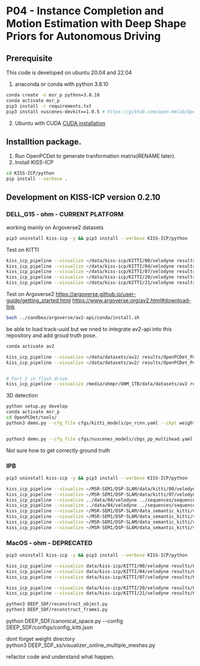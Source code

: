 # P04 - Instance Completion and Motion Estimation with Deep Shape Priors for Autonomous Driving


## Prerequisite

This code is developed on ubuntu 20.04 and 22.04

1. anaconda or conda with python 3.8.10

```bash
conda create -n msr_p python=3.8.10
conda activate msr_p
pip3 install -r requirements.txt
pip3 install nuscenes-devkit==1.0.5 # https://github.com/open-mmlab/OpenPCDet/blob/master/docs/GETTING_STARTED.md

```

2. Ubuntu with CUDA
[CUDA installation](www.google.com)

## Installtion package.
1. Run OpenPCDet to generate tranformation matrix(RENAME later).
2. Install KISS-ICP

```sh
cd KISS-ICP/python
pip install --verbose .
```

## Development on KISS-ICP version 0.2.10

### DELL_G15 - ohm - CURRENT PLATFORM

working mainly on Argoverse2 datasets

```sh
pip3 uninstall kiss-icp -y && pip3 install --verbose KISS-ICP/python
```


Test on KITTI
```sh
kiss_icp_pipeline --visualize ~/data/kiss-icp/KITTI/00/velodyne results/OpenPCDet_PointRCNN/KITTI/00_01.npy
kiss_icp_pipeline --visualize ~/data/kiss-icp/KITTI/04/velodyne results/OpenPCDet_PointRCNN/KITTI/04_01.npy
kiss_icp_pipeline --visualize ~/data/kiss-icp/KITTI/07/velodyne results/OpenPCDet_PointRCNN/KITTI/07_01.npy
kiss_icp_pipeline --visualize ~/data/kiss-icp/KITTI/20/velodyne results/OpenPCDet_PointRCNN/KITTI/20_01.npy # highway
kiss_icp_pipeline --visualize ~/data/kiss-icp/KITTI/21/velodyne results/OpenPCDet_PointRCNN/KITTI/21_01.npy # highway
```

Test on Argoverse2
<https://argoverse.github.io/user-guide/getting_started.html>
<https://www.argoverse.org/av2.html#download-link>

```bash
bash ../sandbox/argoverse/av2-api/conda/install.sh
```

be able to load track-uuid but we nned to integrate av2-api into this repository
and add groud truth pose.

```sh
conda activate av2

kiss_icp_pipeline --visualize ~/data/datasets/av2/ results/OpenPCDet_PointRCNN/KITTI/21_01.npy --dataloader argoverse2 --sequence 001000 --generate_pcd # 1. extract point cloud first 
kiss_icp_pipeline --visualize ~/data/datasets/av2/ results/OpenPCDet_PointRCNN/Argoverse2/000/000026.npy --dataloader argoverse2 --sequence 000026 # 3. show results


# Part 2 in flash drive
kiss_icp_pipeline --visualize /media/ohmpr/OHM_1TB/data/datasets/av2 results/OpenPCDet_PointRCNN/KITTI/21_01.npy --dataloader argoverse2 --sequence 002000 # 1. extract point cloud first 
```

3D detection

```sh
python setup.py develop
conda activate msr_p
cd OpenPCDet/tools/
python3 demo.py --cfg_file cfgs/kitti_models/pv_rcnn.yaml --ckpt weight/kitti/pv_rcnn_8369.pth --data_path ../../results/pcd_argo/001/001000/ --ext .npy # 2. run detection


python3 demo.py --cfg_file cfgs/nuscenes_models/cbgs_pp_multihead.yaml --ckpt weight/nuscenes/pp_multihead_nds5823_updated.pth --data_path ../../results/pcd_argo/000012/ --ext .npy # number of col ->> failed
```

Not sure how to get correctly ground truth

### IPB

```sh
pip3 uninstall kiss-icp -y && pip3 install --verbose KISS-ICP/python
```

```sh
kiss_icp_pipeline --visualize ~/MSR-SEM1/DSP-SLAM/data/kitti/00/velodyne/ ../sequences/sequence00_01.npy
kiss_icp_pipeline --visualize ~/MSR-SEM1/DSP-SLAM/data/kitti/07/velodyne/ ../sequences/sequence07_01.npy
kiss_icp_pipeline --visualize ../data/04/velodyne ../sequences/sequence04_01.npy
kiss_icp_pipeline --visualize ../data/04/velodyne ../sequences/sequence04_02.npy
kiss_icp_pipeline --visualize ~/MSR-SEM1/DSP-SLAM/data_semantic_kitti/velodyne/dataset/sequences/20/velodyne/ ../sequences/sequence20_01.npy
kiss_icp_pipeline --visualize ~/MSR-SEM1/DSP-SLAM/data_semantic_kitti/velodyne/dataset/sequences/20/velodyne/ ../sequences/sequence20_02.npy
kiss_icp_pipeline --visualize ~/MSR-SEM1/DSP-SLAM/data_semantic_kitti/velodyne/dataset/sequences/21/velodyne/ ../sequences/sequence21_01.npy
kiss_icp_pipeline --visualize ~/MSR-SEM1/DSP-SLAM/data_semantic_kitti/velodyne/dataset/sequences/21/velodyne/ results/OpenPCDet_PointRCNN/KITTI/21_01.npy # highway
```

### MacOS - ohm - DEPRECATED

```sh
pip3 uninstall kiss-icp -y && pip3 install --verbose KISS-ICP/python
```

```sh
kiss_icp_pipeline --visualize data/kiss-icp/KITTI/00/velodyne results/OpenPCDet_PointRCNN/KITTI/00_01.npy
kiss_icp_pipeline --visualize data/kiss-icp/KITTI/04/velodyne results/OpenPCDet_PointRCNN/KITTI/04_01.npy
kiss_icp_pipeline --visualize data/kiss-icp/KITTI/07/velodyne results/OpenPCDet_PointRCNN/KITTI/07_01.npy

kiss_icp_pipeline --visualize data/kiss-icp/KITTI/20/velodyne results/OpenPCDet_PointRCNN/KITTI/20_01.npy # highway
kiss_icp_pipeline --visualize data/kiss-icp/KITTI/21/velodyne results/OpenPCDet_PointRCNN/KITTI/21_01.npy # highway
```

```sh
python3 DEEP_SDF/reconstruct_object.py
python3 DEEP_SDF/reconstruct_frame1.py
```


python DEEP_SDF/canonical_space.py --config DEEP_SDF/configs/config_kitti.json        

dont forget weight directory              
python3 DEEP_SDF_ss/visualizer_online_multiple_meshes.py                  

refactor code and understand what happen.        
